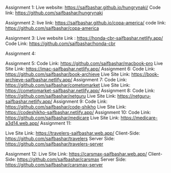 Assignment 1:
Live website: https://saifbashar.github.io/hungrynaki/
Code link: https://github.com/saifbashar/hungrynaki

Assignment 2:
live link: https://saifbashar.github.io/copa-america/
code link: https://github.com/saifbashar/copa-america

Assignment 3:
Live website Link :
https://honda-cbr-saifbashar.netlify.app/
Code Link:
https://github.com/saifbashar/honda-cbr

Assignment 4:

Assignment 5:
Code Link: https://github.com/saifbashar/macbook-pro
Live Site Link: https://imac-saifbashar.netlify.app/
Assignment 6:
Code Link: https://github.com/saifbashar/book-archieve
Live Site Link: https://book-archieve-saifbashar.netlify.app/
Assignment 7:
Code Link: https://github.com/saifbashar/cometomarket
Live Site Link: https://cometomarket-saifbashar.netlify.app/
Assignment 8:
Code Link: https://github.com/saifbashar/netguru
Live Site Link: https://netguru-saifbashar.netlify.app/
Assignment 9:
Code Link: https://github.com/saifbashar/code-shikho
Live Site Link: https://codeshikho-saifbashar.netlify.app/
Assignment 10:
Code Link: https://github.com/saifbashar/medicare
Live Site Link: https://medicare-a3d14.web.app/
Assignment 11:

Live Site Link: https://travelers-saifbashar.web.app/
Client-Side: https://github.com/saifbashar/travelers
Server Side: https://github.com/saifbashar/travelers-server

Assignment 12:
Live Site Link: https://carsmax-saifbashar.web.app/
Client-Side: https://github.com/saifbashar/carsmax
Server Side: https://github.com/saifbashar/carsmax-server
